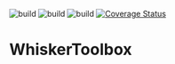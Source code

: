 ![build](https://github.com/paulmthompson/WhiskerToolbox/actions/workflows/linux_cmake.yml/badge.svg)
![build](https://github.com/paulmthompson/WhiskerToolbox/actions/workflows/mac_cmake.yml/badge.svg)
![build](https://github.com/paulmthompson/WhiskerToolbox/actions/workflows/windows_cmake.yml/badge.svg)
[![Coverage Status](https://coveralls.io/repos/github/paulmthompson/WhiskerToolbox/badge.svg?branch=main)](https://coveralls.io/github/paulmthompson/WhiskerToolbox?branch=main)

# WhiskerToolbox

